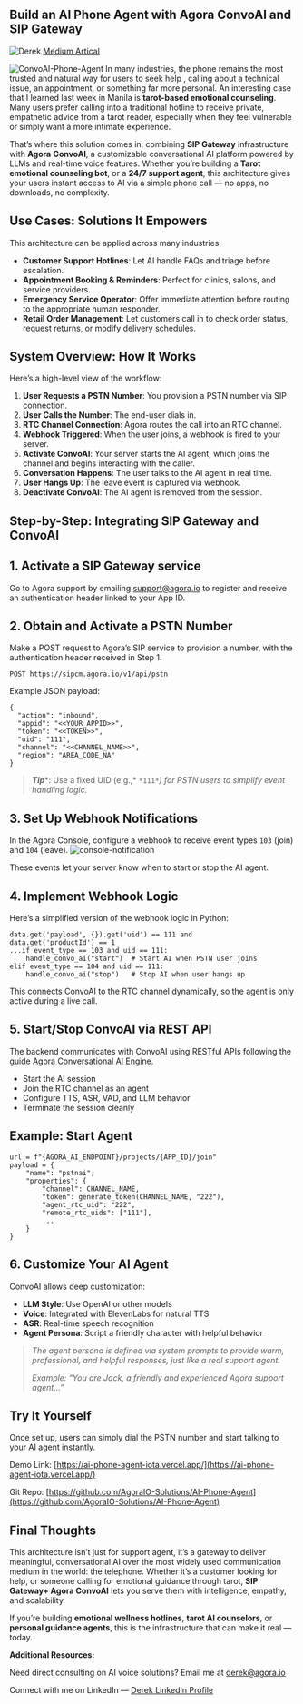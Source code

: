 ## Build an AI Phone Agent with Agora ConvoAI and SIP Gateway

![Derek](https://miro.medium.com/v2/resize:fill:64:64/1*YqlAbkszpPwYZVzcyZFAXA.jpeg) [Medium Artical](https://medium.com/@derek_76692?source=post_page---byline--bca609a97775---------------------------------------)

![ConvoAI-Phone-Agent](./assets/phone-ai-agent.jpeg)
In many industries, the phone remains the most trusted and natural way for users to seek help , calling about a technical issue, an appointment, or something far more personal. An interesting case that I learned last week in Manila is **tarot-based emotional counseling**. Many users prefer calling into a traditional hotline to receive private, empathetic advice from a tarot reader, especially when they feel vulnerable or simply want a more intimate experience.

That’s where this solution comes in: combining **SIP Gateway** infrastructure with **Agora** **ConvoAI**, a customizable conversational AI platform powered by LLMs and real-time voice features. Whether you’re building a **Tarot emotional counseling bot**, or a **24/7 support agent**, this architecture gives your users instant access to AI via a simple phone call — no apps, no downloads, no complexity.

## Use Cases: Solutions It Empowers

This architecture can be applied across many industries:

+   **Customer Support Hotlines**: Let AI handle FAQs and triage before escalation.
+   **Appointment Booking & Reminders**: Perfect for clinics, salons, and service providers.
+   **Emergency Service Operator**: Offer immediate attention before routing to the appropriate human responder.
+   **Retail Order Management**: Let customers call in to check order status, request returns, or modify delivery schedules.

## System Overview: How It Works

Here’s a high-level view of the workflow:

1.  **User Requests a PSTN Number**: You provision a PSTN number via SIP connection.
2.  **User Calls the Number**: The end-user dials in.
3.  **RTC Channel Connection**: Agora routes the call into an RTC channel.
4.  **Webhook Triggered**: When the user joins, a webhook is fired to your server.
5.  **Activate ConvoAI**: Your server starts the AI agent, which joins the channel and begins interacting with the caller.
6.  **Conversation Happens**: The user talks to the AI agent in real time.
7.  **User Hangs Up**: The leave event is captured via webhook.
8.  **Deactivate ConvoAI**: The AI agent is removed from the session.

## Step-by-Step: Integrating SIP Gateway and ConvoAI

## 1\. Activate a SIP Gateway service

Go to Agora support by emailing support@agora.io to register and receive an authentication header linked to your App ID.

## 2\. Obtain and Activate a PSTN Number

Make a POST request to Agora’s SIP service to provision a number, with the authentication header received in Step 1.

```
POST https://sipcm.agora.io/v1/api/pstn
```

Example JSON payload:

```
{
  "action": "inbound",
  "appid": "<<YOUR_APPID>>",
  "token": "<<TOKEN>>",
  "uid": "111",
  "channel": "<<CHANNEL_NAME>>",
  "region": "AREA_CODE_NA"
}
```

> ***Tip****: Use a fixed UID (e.g.,* `*111*`*) for PSTN users to simplify event handling logic.*

## 3\. Set Up Webhook Notifications

In the Agora Console, configure a webhook to receive event types `103` (join) and `104` (leave).
![console-notification](./assets/ncs-console.png)

These events let your server know when to start or stop the AI agent.

## 4\. Implement Webhook Logic

Here’s a simplified version of the webhook logic in Python:

```
data.get('payload', {}).get('uid') == 111 and
data.get('productId') == 1
...if event_type == 103 and uid == 111:
    handle_convo_ai("start")  # Start AI when PSTN user joins
elif event_type == 104 and uid == 111:
    handle_convo_ai("stop")   # Stop AI when user hangs up
```

This connects ConvoAI to the RTC channel dynamically, so the agent is only active during a live call.

## 5\. Start/Stop ConvoAI via REST API

The backend communicates with ConvoAI using RESTful APIs following the guide [Agora Conversational AI Engine](https://docs.agora.io/en/conversational-ai/overview/product-overview?utm_source=medium&utm_medium=blog&utm_campaign=Build+an+AI-Powered+Phone+Support+Agent+Using+PSTN+and+ConvoAI).

+   Start the AI session
+   Join the RTC channel as an agent
+   Configure TTS, ASR, VAD, and LLM behavior
+   Terminate the session cleanly

## Example: Start Agent

```
url = f"{AGORA_AI_ENDPOINT}/projects/{APP_ID}/join"
payload = {
    "name": "pstnai",
    "properties": {
        "channel": CHANNEL_NAME,
        "token": generate_token(CHANNEL_NAME, "222"),
        "agent_rtc_uid": "222",
        "remote_rtc_uids": ["111"],
        ...
    }
}
```

## 6\. Customize Your AI Agent

ConvoAI allows deep customization:

+   **LLM Style**: Use OpenAI or other models
+   **Voice**: Integrated with ElevenLabs for natural TTS
+   **ASR**: Real-time speech recognition
+   **Agent Persona**: Script a friendly character with helpful behavior

> *The agent persona is defined via system prompts to provide warm, professional, and helpful responses, just like a real support agent.*
> 
> *Example: “You are Jack, a friendly and experienced Agora support agent…”*

## Try It Yourself

Once set up, users can simply dial the PSTN number and start talking to your AI agent instantly.

Demo Link: [https://ai-phone-agent-iota.vercel.app/](https://ai-phone-agent-iota.vercel.app/)

Git Repo: [https://github.com/AgoraIO-Solutions/AI-Phone-Agent](https://github.com/AgoraIO-Solutions/AI-Phone-Agent)

## Final Thoughts

This architecture isn’t just for support agent, it’s a gateway to deliver meaningful, conversational AI over the most widely used communication medium in the world: the telephone. Whether it’s a customer looking for help, or someone calling for emotional guidance through tarot, **SIP Gateway+ Agora ConvoAI** lets you serve them with intelligence, empathy, and scalability.

If you’re building **emotional wellness hotlines**, **tarot AI counselors**, or **personal guidance agents**, this is the infrastructure that can make it real — today.

**Additional Resources:**

Need direct consulting on AI voice solutions? Email me at derek@agora.io

Connect with me on LinkedIn — [Derek LinkedIn Profile](http://linkedin.com/in/derek-zheng-58611bb5)
